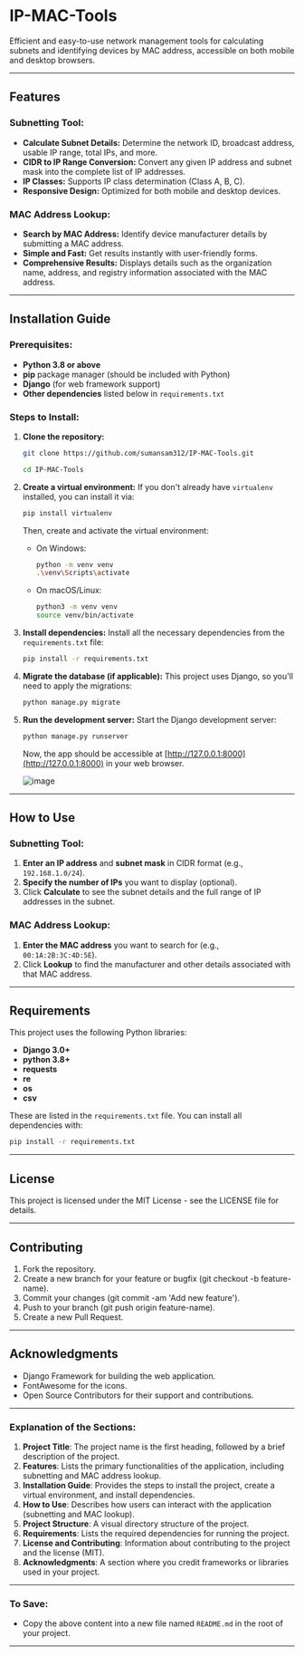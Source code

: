 # IP-MAC-Tools

Efficient and easy-to-use network management tools for calculating subnets and identifying devices by MAC address, accessible on both mobile and desktop browsers.

---

## Features

### Subnetting Tool:

- **Calculate Subnet Details:** Determine the network ID, broadcast address, usable IP range, total IPs, and more.
- **CIDR to IP Range Conversion:** Convert any given IP address and subnet mask into the complete list of IP addresses.
- **IP Classes:** Supports IP class determination (Class A, B, C).
- **Responsive Design:** Optimized for both mobile and desktop devices.

### MAC Address Lookup:

- **Search by MAC Address:** Identify device manufacturer details by submitting a MAC address.
- **Simple and Fast:** Get results instantly with user-friendly forms.
- **Comprehensive Results:** Displays details such as the organization name, address, and registry information associated with the MAC address.

---

## Installation Guide

### Prerequisites:

- **Python 3.8 or above**
- **pip** package manager (should be included with Python)
- **Django** (for web framework support)
- **Other dependencies** listed below in `requirements.txt`

### Steps to Install:

1. **Clone the repository:**

   ```bash
   git clone https://github.com/sumansam312/IP-MAC-Tools.git

   cd IP-MAC-Tools
   ```

2. **Create a virtual environment:**
   If you don't already have `virtualenv` installed, you can install it via:

   ```bash
   pip install virtualenv
   ```

   Then, create and activate the virtual environment:

   - On Windows:
     ```bash
     python -m venv venv
     .\venv\Scripts\activate
     ```
   - On macOS/Linux:
     ```bash
     python3 -m venv venv
     source venv/bin/activate
     ```

3. **Install dependencies:**
   Install all the necessary dependencies from the `requirements.txt` file:

   ```bash
   pip install -r requirements.txt
   ```

4. **Migrate the database (if applicable):**
   This project uses Django, so you'll need to apply the migrations:

   ```bash
   python manage.py migrate
   ```

5. **Run the development server:**
   Start the Django development server:
   ```bash
   python manage.py runserver
   ```
   Now, the app should be accessible at [http://127.0.0.1:8000](http://127.0.0.1:8000) in your web browser.

   ![image](https://github.com/user-attachments/assets/a4ad4da0-d5c1-4511-9b92-dc3ddc8d0475)


---

## How to Use

### Subnetting Tool:

1. **Enter an IP address** and **subnet mask** in CIDR format (e.g., `192.168.1.0/24`).
2. **Specify the number of IPs** you want to display (optional).
3. Click **Calculate** to see the subnet details and the full range of IP addresses in the subnet.

### MAC Address Lookup:

1. **Enter the MAC address** you want to search for (e.g., `00:1A:2B:3C:4D:5E`).
2. Click **Lookup** to find the manufacturer and other details associated with that MAC address.

---

## Requirements

This project uses the following Python libraries:

- **Django 3.0+**
- **python 3.8+**
- **requests**
- **re**
- **os**
- **csv**

These are listed in the `requirements.txt` file. You can install all dependencies with:

```bash
pip install -r requirements.txt
```

---

## License

This project is licensed under the MIT License - see the LICENSE file for details.

---

## Contributing

1. Fork the repository.
2. Create a new branch for your feature or bugfix (git checkout -b feature-name).
3. Commit your changes (git commit -am 'Add new feature').
4. Push to your branch (git push origin feature-name).
5. Create a new Pull Request.

---

## Acknowledgments

- Django Framework for building the web application.
- FontAwesome for the icons.
- Open Source Contributors for their support and contributions.

---

### Explanation of the Sections:

1. **Project Title**: The project name is the first heading, followed by a brief description of the project.
2. **Features**: Lists the primary functionalities of the application, including subnetting and MAC address lookup.
3. **Installation Guide**: Provides the steps to install the project, create a virtual environment, and install dependencies.
4. **How to Use**: Describes how users can interact with the application (subnetting and MAC lookup).
5. **Project Structure**: A visual directory structure of the project.
6. **Requirements**: Lists the required dependencies for running the project.
7. **License and Contributing**: Information about contributing to the project and the license (MIT).
8. **Acknowledgments**: A section where you credit frameworks or libraries used in your project.

---

### To Save:

- Copy the above content into a new file named `README.md` in the root of your project.

---
